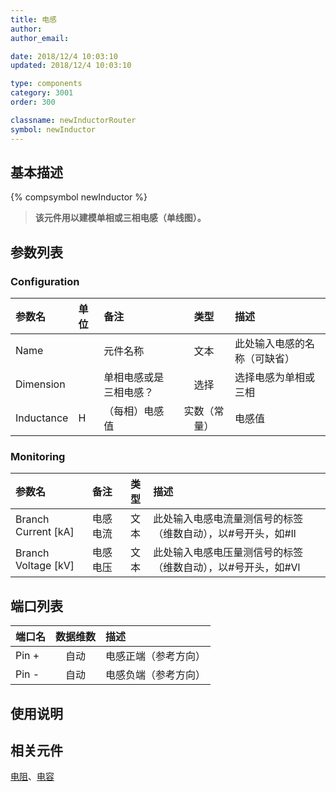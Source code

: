 ```yaml
---
title: 电感
author: 
author_email:

date: 2018/12/4 10:03:10
updated: 2018/12/4 10:03:10

type: components
category: 3001
order: 300

classname: newInductorRouter
symbol: newInductor
---
```

## 基本描述
{% compsymbol newInductor %}

> **该元件用以建模单相或三相电感（单线图）。**

## 参数列表
### Configuration
| 参数名 | 单位 | 备注 | 类型 | 描述 |
| :--- | :--- | :--- | :--: | :--- |
| Name |  | 元件名称 | 文本 | 此处输入电感的名称（可缺省） |
| Dimension |  | 单相电感或是三相电感？ | 选择 | 选择电感为单相或三相 |
| Inductance | H | （每相）电感值 | 实数（常量） | 电感值 |

### Monitoring
| 参数名 | 备注 | 类型 | 描述 |
| :--- | :--- | :--: | :--- |
| Branch Current \[kA\] | 电感电流 | 文本 | 此处输入电感电流量测信号的标签（维数自动），以#号开头，如#Il |
| Branch Voltage \[kV\] | 电感电压 | 文本 | 此处输入电感电压量测信号的标签（维数自动），以#号开头，如#Vl |


## 端口列表

| 端口名 | 数据维数 | 描述 |
| :--- | :--:  | :--- |
| Pin + | 自动 |电感正端（参考方向）|
| Pin - | 自动 |电感负端（参考方向）|

## 使用说明



## 相关元件

[电阻](compnewResistorRouter.html)、[电容](compnewCapacitorRouter.html)